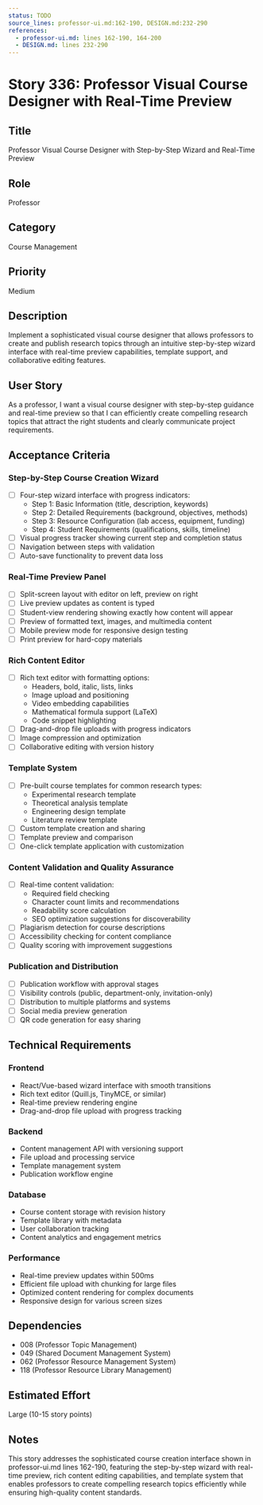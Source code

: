 ```yaml
---
status: TODO
source_lines: professor-ui.md:162-190, DESIGN.md:232-290
references:
  - professor-ui.md: lines 162-190, 164-200
  - DESIGN.md: lines 232-290
---
```


# Story 336: Professor Visual Course Designer with Real-Time Preview

## Title
Professor Visual Course Designer with Step-by-Step Wizard and Real-Time Preview

## Role
Professor

## Category
Course Management

## Priority
Medium

## Description
Implement a sophisticated visual course designer that allows professors to create and publish research topics through an intuitive step-by-step wizard interface with real-time preview capabilities, template support, and collaborative editing features.

## User Story
As a professor, I want a visual course designer with step-by-step guidance and real-time preview so that I can efficiently create compelling research topics that attract the right students and clearly communicate project requirements.

## Acceptance Criteria

### Step-by-Step Course Creation Wizard
- [ ] Four-step wizard interface with progress indicators:
  - Step 1: Basic Information (title, description, keywords)
  - Step 2: Detailed Requirements (background, objectives, methods)  
  - Step 3: Resource Configuration (lab access, equipment, funding)
  - Step 4: Student Requirements (qualifications, skills, timeline)
- [ ] Visual progress tracker showing current step and completion status
- [ ] Navigation between steps with validation
- [ ] Auto-save functionality to prevent data loss

### Real-Time Preview Panel
- [ ] Split-screen layout with editor on left, preview on right
- [ ] Live preview updates as content is typed
- [ ] Student-view rendering showing exactly how content will appear
- [ ] Preview of formatted text, images, and multimedia content
- [ ] Mobile preview mode for responsive design testing
- [ ] Print preview for hard-copy materials

### Rich Content Editor
- [ ] Rich text editor with formatting options:
  - Headers, bold, italic, lists, links
  - Image upload and positioning
  - Video embedding capabilities
  - Mathematical formula support (LaTeX)
  - Code snippet highlighting
- [ ] Drag-and-drop file uploads with progress indicators
- [ ] Image compression and optimization
- [ ] Collaborative editing with version history

### Template System
- [ ] Pre-built course templates for common research types:
  - Experimental research template
  - Theoretical analysis template
  - Engineering design template
  - Literature review template
- [ ] Custom template creation and sharing
- [ ] Template preview and comparison
- [ ] One-click template application with customization

### Content Validation and Quality Assurance
- [ ] Real-time content validation:
  - Required field checking
  - Character count limits and recommendations
  - Readability score calculation
  - SEO optimization suggestions for discoverability
- [ ] Plagiarism detection for course descriptions
- [ ] Accessibility checking for content compliance
- [ ] Quality scoring with improvement suggestions

### Publication and Distribution
- [ ] Publication workflow with approval stages
- [ ] Visibility controls (public, department-only, invitation-only)
- [ ] Distribution to multiple platforms and systems
- [ ] Social media preview generation
- [ ] QR code generation for easy sharing

## Technical Requirements

### Frontend
- React/Vue-based wizard interface with smooth transitions
- Rich text editor (Quill.js, TinyMCE, or similar)
- Real-time preview rendering engine
- Drag-and-drop file upload with progress tracking

### Backend
- Content management API with versioning support
- File upload and processing service
- Template management system
- Publication workflow engine

### Database
- Course content storage with revision history
- Template library with metadata
- User collaboration tracking
- Content analytics and engagement metrics

### Performance
- Real-time preview updates within 500ms
- Efficient file upload with chunking for large files
- Optimized content rendering for complex documents
- Responsive design for various screen sizes

## Dependencies
- 008 (Professor Topic Management)
- 049 (Shared Document Management System)
- 062 (Professor Resource Management System)
- 118 (Professor Resource Library Management)

## Estimated Effort
Large (10-15 story points)

## Notes
This story addresses the sophisticated course creation interface shown in professor-ui.md lines 162-190, featuring the step-by-step wizard with real-time preview, rich content editing capabilities, and template system that enables professors to create compelling research topics efficiently while ensuring high-quality content standards.